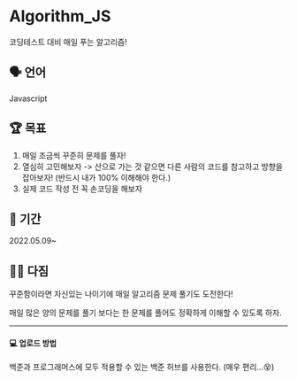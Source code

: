 # Algorithm_JS

코딩테스트 대비 매일 푸는 알고리즘!


## 🗣 언어

Javascript

## 🏆 목표

1. 매일 조금씩 꾸준히 문제를 풀자!
2. 열심히 고민해보자 -> 산으로 가는 것 같으면 다른 사람의 코드를 참고하고 방향을 잡아보자! (반드시 내가 100% 이해해야 한다.)
3. 실제 코드 작성 전 꼭 손코딩을 해보자

## 📅 기간

2022.05.09~

## 💪🏻 다짐 

꾸준함이라면 자신있는 나이기에 매일 알고리즘 문제 풀기도 도전한다!

매일 많은 양의 문제를 풀기 보다는 한 문제를 풀어도 정확하게 이해할 수 있도록 하자. 

-----

#### 💻 업로드 방법

백준과 프로그래머스에 모두 적용할 수 있는 백준 허브를 사용한다. (매우 편리...😵)


